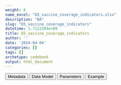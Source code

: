 ```yaml
---
weight: 6
name_excel: "D5_vaccine_coverage_indicators.xlsx"
description: "NA"
slug: "D5_vaccine_coverage_indicators"
datetime: 1.7122384e+09
title: D5_vaccine_coverage_indicators
author: ''
date: '2024-04-04'
categories: []
tags: []
archetype: codebook
output: html_document
---
```


<script src="/rmarkdown-libs/core-js/shim.min.js"></script>
<script src="/rmarkdown-libs/react/react.min.js"></script>
<script src="/rmarkdown-libs/react/react-dom.min.js"></script>
<script src="/rmarkdown-libs/reactwidget/react-tools.js"></script>
<script src="/rmarkdown-libs/htmlwidgets/htmlwidgets.js"></script>
<link href="/rmarkdown-libs/reactable/reactable.css" rel="stylesheet" />
<script src="/rmarkdown-libs/reactable-binding/reactable.js"></script>
<div class="tab">
<button class="tablinks" onclick="openCity(event, &#39;Metadata&#39;)" id="defaultOpen">Metadata</button>
<button class="tablinks" onclick="openCity(event, &#39;Data Model&#39;)">Data Model</button>
<button class="tablinks" onclick="openCity(event, &#39;Parameters&#39;)">Parameters</button>
<button class="tablinks" onclick="openCity(event, &#39;Example&#39;)">Example</button>
</div>
<div id="Metadata" class="tabcontent">
<div id="htmlwidget-1" class="reactable html-widget" style="width:auto;height:600px;"></div>
<script type="application/json" data-for="htmlwidget-1">{"x":{"tag":{"name":"Reactable","attribs":{"data":{"medatata_name":["Name of the dataset","Content of the dataset","Unit of observation","Dataset where the list of UoOs is fully listed and with 1 record per UoO","How many observations per UoO","Variables capturing the UoO","Primary key","Parameters",null,null,null,null,null,null,null,null,null,null,null,null],"metadata_content":["D5_vaccine_coverage_indicators",null,null,null,"1",null,"none",null,null,null,null,null,null,null,null,null,null,null,null,null]},"columns":[{"id":"medatata_name","name":"medatata_name","type":"character"},{"id":"metadata_content","name":"metadata_content","type":"character"}],"sortable":false,"searchable":true,"pagination":false,"highlight":true,"bordered":true,"striped":true,"style":{"maxWidth":1800},"height":"600px","dataKey":"75c32d2d698b49e7cef846d54002a107"},"children":[]},"class":"reactR_markup"},"evals":[],"jsHooks":[]}</script>
</div>
<div id="Data Model" class="tabcontent">
<div id="htmlwidget-2" class="reactable html-widget" style="width:auto;height:600px;"></div>
<script type="application/json" data-for="htmlwidget-2">{"x":{"tag":{"name":"Reactable","attribs":{"data":{"VarName":["indicator_id","source","datasource","country","population","year","coverage",null,null,null,null,null,null,null,null,null,null,null,null,null],"Description":["identifier of the indicator as reported by the WHO or ECDC source","whether it is the study, or the reference source","if source == 1, this is the datasource identifier","identifier of the country; if source == 1 it is the country where the datasource is located","strata of the population where the indicator is computed",null,null,null,null,null,null,null,null,null,null,null,null,null,null,null],"Format":[null,null,null,null,null,null,null,null,null,null,null,null,null,null,null,null,null,null,null,null],"Vocabulary":["MCV1\r\nDTP3\r\nHIB3\r\nHEPB3\r\nPOL3\r\nPCV3\r\nHPV\r\nROTAC\r\nBCG\r\nCOVID-19","1 = SAFETY-VAC\r\n2 = reference","BIFAP_PC\r\nBIFAP_PC_HOSP\r\nSIDIAP\r\n…","Spain\r\nNorway\r\n…","???",null,null,null,null,null,null,null,null,null,null,null,null,null,null,null],"Parameters":[null,null,null,null,null,null,null,null,null,null,null,null,null,null,null,null,null,null,null,null],"Notes and examples":["it isalso the name of the csv file downloaded from the source","from https://www.who.int/data/gho/data/indicators/indicator-details/GHO and https://vaccinetracker.ecdc.europa.eu/public/extensions/COVID-19/vaccine-tracker.html#summary-tab","missing if source == 2",null,null,null,null,null,null,null,null,null,null,null,null,null,null,null,null,null],"Source tables and variables":[null,null,null,null,null,null,null,null,null,null,null,null,null,null,null,null,null,null,null,null],"Retrieved":[null,null,null,null,null,null,null,null,null,null,null,null,null,null,null,null,null,null,null,null],"Calculated":[null,null,null,null,null,null,null,null,null,null,null,null,null,null,null,null,null,null,null,null],"Algorithm_id":[null,null,null,null,null,null,null,null,null,null,null,null,null,null,null,null,null,null,null,null],"Rule":[null,null,null,null,null,null,null,null,null,null,null,null,null,null,null,null,null,null,null,null]},"columns":[{"id":"VarName","name":"VarName","type":"character"},{"id":"Description","name":"Description","type":"character"},{"id":"Format","name":"Format","type":"logical"},{"id":"Vocabulary","name":"Vocabulary","type":"character"},{"id":"Parameters","name":"Parameters","type":"logical"},{"id":"Notes and examples","name":"Notes and examples","type":"character"},{"id":"Source tables and variables","name":"Source tables and variables","type":"logical"},{"id":"Retrieved","name":"Retrieved","type":"logical"},{"id":"Calculated","name":"Calculated","type":"logical"},{"id":"Algorithm_id","name":"Algorithm_id","type":"logical"},{"id":"Rule","name":"Rule","type":"logical"}],"sortable":false,"searchable":true,"pagination":false,"highlight":true,"bordered":true,"striped":true,"style":{"maxWidth":1800},"height":"600px","dataKey":"5f767b1b8306e302bbd8b42bc850bcbd"},"children":[]},"class":"reactR_markup"},"evals":[],"jsHooks":[]}</script>
</div>
<div id="Parameters" class="tabcontent">
<div id="htmlwidget-3" class="reactable html-widget" style="width:auto;height:600px;"></div>
<script type="application/json" data-for="htmlwidget-3">{"x":{"tag":{"name":"Reactable","attribs":{"data":{"parameter in the variable name":[null,null,null,null,null,null,null,null,null,null,null,null,null,null,null,null,null,null,null,null],"values":[null,null,null,null,null,null,null,null,null,null,null,null,null,null,null,null,null,null,null,null],"name of macro":[null,null,null,null,null,null,null,null,null,null,null,null,null,null,null,null,null,null,null,null]},"columns":[{"id":"parameter in the variable name","name":"parameter in the variable name","type":"logical"},{"id":"values","name":"values","type":"logical"},{"id":"name of macro","name":"name of macro","type":"logical"}],"sortable":false,"searchable":true,"pagination":false,"highlight":true,"bordered":true,"striped":true,"style":{"maxWidth":1800},"height":"600px","dataKey":"f545894952d01490ab535e7af1d88bc2"},"children":[]},"class":"reactR_markup"},"evals":[],"jsHooks":[]}</script>
</div>
<div id="Example" class="tabcontent">
<div id="htmlwidget-4" class="reactable html-widget" style="width:auto;height:600px;"></div>
<script type="application/json" data-for="htmlwidget-4">{"x":{"tag":{"name":"Reactable","attribs":{"data":{"indicator_id":["MCV1","MCV1",null,null,null,null,null,null,null,null,null,null,null,null,null,null,null,null,null,null],"source":[2,1,"NA","NA","NA","NA","NA","NA","NA","NA","NA","NA","NA","NA","NA","NA","NA","NA","NA","NA"],"datasource":[null,"BIFAP_PC",null,null,null,null,null,null,null,null,null,null,null,null,null,null,null,null,null,null],"country":["Spain","Spain",null,null,null,null,null,null,null,null,null,null,null,null,null,null,null,null,null,null],"population":[null,null,null,null,null,null,null,null,null,null,null,null,null,null,null,null,null,null,null,null],"year":[2022,2022,"NA","NA","NA","NA","NA","NA","NA","NA","NA","NA","NA","NA","NA","NA","NA","NA","NA","NA"],"coverage":[null,null,null,null,null,null,null,null,null,null,null,null,null,null,null,null,null,null,null,null]},"columns":[{"id":"indicator_id","name":"indicator_id","type":"character"},{"id":"source","name":"source","type":"numeric"},{"id":"datasource","name":"datasource","type":"character"},{"id":"country","name":"country","type":"character"},{"id":"population","name":"population","type":"logical"},{"id":"year","name":"year","type":"numeric"},{"id":"coverage","name":"coverage","type":"logical"}],"sortable":false,"searchable":true,"pagination":false,"highlight":true,"bordered":true,"striped":true,"style":{"maxWidth":1800},"height":"600px","dataKey":"087c18cb303a615da83695796a34d97c"},"children":[]},"class":"reactR_markup"},"evals":[],"jsHooks":[]}</script>
</div>
